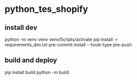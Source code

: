 # python_tes_shopify

## install dev
python -m venv venv
venv/Scripts/activate
pip install -r requirements_dev.txt
pre-commit install --hook-type pre-push

## build and deploy
pip install build
python -m build
